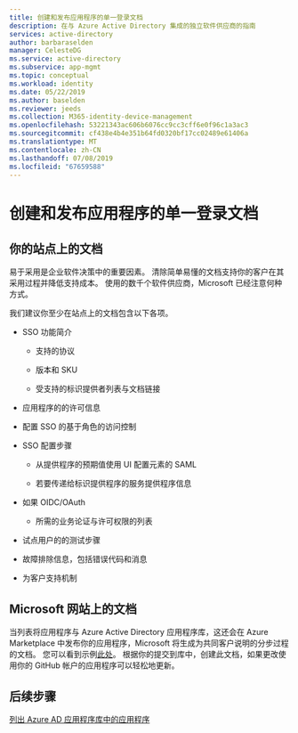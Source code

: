 ```yaml
---
title: 创建和发布应用程序的单一登录文档
description: 在与 Azure Active Directory 集成的独立软件供应商的指南
services: active-directory
author: barbaraselden
manager: CelesteDG
ms.service: active-directory
ms.subservice: app-mgmt
ms.topic: conceptual
ms.workload: identity
ms.date: 05/22/2019
ms.author: baselden
ms.reviewer: jeeds
ms.collection: M365-identity-device-management
ms.openlocfilehash: 53221343ac606b6076cc9cc3cff6e0f96c1a3ac3
ms.sourcegitcommit: cf438e4b4e351b64fd0320bf17cc02489e61406a
ms.translationtype: MT
ms.contentlocale: zh-CN
ms.lasthandoff: 07/08/2019
ms.locfileid: "67659588"
---
```

# <a name="create-and-publish-single-sign-on-documentation-for-your-application"></a>创建和发布应用程序的单一登录文档   

## <a name="documentation-on-your-site"></a>你的站点上的文档

易于采用是企业软件决策中的重要因素。 清除简单易懂的文档支持你的客户在其采用过程并降低支持成本。 使用的数千个软件供应商，Microsoft 已经注意何种方式。

我们建议你至少在站点上的文档包含以下各项。

* SSO 功能简介

  * 支持的协议

  * 版本和 SKU

  * 受支持的标识提供者列表与文档链接

* 应用程序的的许可信息

* 配置 SSO 的基于角色的访问控制

* SSO 配置步骤

  * 从提供程序的预期值使用 UI 配置元素的 SAML

  * 若要传递给标识提供程序的服务提供程序信息

* 如果 OIDC/OAuth

  * 所需的业务论证与许可权限的列表

* 试点用户的的测试步骤

* 故障排除信息，包括错误代码和消息

* 为客户支持机制

## <a name="documentation-on-the-microsoft-site"></a>Microsoft 网站上的文档

当列表将应用程序与 Azure Active Directory 应用程序库，这还会在 Azure Marketplace 中发布你的应用程序，Microsoft 将生成为共同客户说明的分步过程的文档。 您可以看到示例[此处](https://aka.ms/appstutorial)。 根据你的提交到库中，创建此文档，如果更改使用你的 GitHub 帐户的应用程序可以轻松地更新。

## <a name="next-steps"></a>后续步骤

[列出 Azure AD 应用程序库中的应用程序](https://microsoft.sharepoint.com/teams/apponboarding/Apps/SitePages/Default.aspx)